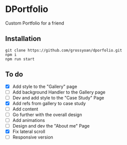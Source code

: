 # DPortfolio

Custom Portfolio for a friend

## Installation

```
git clone https://github.com/grossyoan/dporfolio.git
npm i
npm run start
```

## To do

- [x] Add style to the "Gallery" page
- [ ] Add background Handler to the Gallery page
- [ ] Dev and add style to the "Case Study" Page
- [x] Add refs from gallery to case study
- [ ] Add content
- [ ] Go further with the overall design
- [ ] Add animations
- [ ] Design and dev the "About me" Page
- [x] Fix lateral scroll
- [ ] Responsive version
